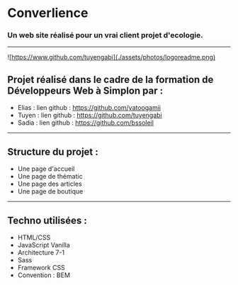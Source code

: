 # Converlience
### Un web site réalisé pour un vrai client projet d'ecologie.
--------------------
![https://www.github.com/tuyengabi](./assets/photos/logoreadme.png)

## Projet réalisé dans le cadre de la formation de Développeurs Web à Simplon par :

 * Elias : lien github : https://github.com/yatoogamii
 * Tuyen : lien github : https://github.com/tuyengabi
 * Sadia : lien github : https://github.com/bssoleil
 
 -------------------

## Structure du projet :

 * Une page d'accueil
 * Une page de thématic
 * Une page des articles
 * Une page de boutique
 
 ---------------------

## Techno utilisées :

 * HTML/CSS
 * JavaScript Vanilla
 * Architecture 7-1
 * Sass
 * Framework CSS 
 * Convention : BEM

